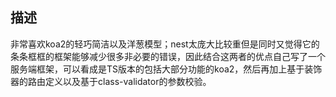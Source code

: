 ## 描述
非常喜欢koa2的轻巧简洁以及洋葱模型；nest太庞大比较重但是同时又觉得它的条条框框的框架能够减少很多非必要的错误，因此结合这两者的优点自己写了一个服务端框架，可以看成是TS版本的包括大部分功能的koa2，然后再加上基于装饰器的路由定义以及基于class-validator的参数校验。
